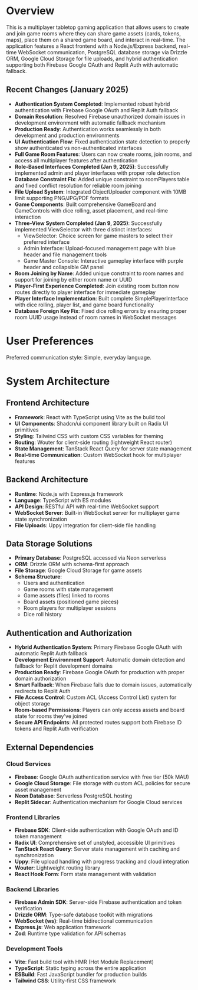 # Overview

This is a multiplayer tabletop gaming application that allows users to create and join game rooms where they can share game assets (cards, tokens, maps), place them on a shared game board, and interact in real-time. The application features a React frontend with a Node.js/Express backend, real-time WebSocket communication, PostgreSQL database storage via Drizzle ORM, Google Cloud Storage for file uploads, and hybrid authentication supporting both Firebase Google OAuth and Replit Auth with automatic fallback.

## Recent Changes (January 2025)
- **Authentication System Completed**: Implemented robust hybrid authentication with Firebase Google OAuth and Replit Auth fallback
- **Domain Resolution**: Resolved Firebase unauthorized domain issues in development environment with automatic fallback mechanism
- **Production Ready**: Authentication works seamlessly in both development and production environments
- **UI Authentication Flow**: Fixed authentication state detection to properly show authenticated vs non-authenticated interfaces
- **Full Game Room Features**: Users can now create rooms, join rooms, and access all multiplayer features after authentication
- **Role-Based Interfaces Completed (Jan 9, 2025)**: Successfully implemented admin and player interfaces with proper role detection
- **Database Constraint Fix**: Added unique constraint to roomPlayers table and fixed conflict resolution for reliable room joining
- **File Upload System**: Integrated ObjectUploader component with 10MB limit supporting PNG/JPG/PDF formats
- **Game Components**: Built comprehensive GameBoard and GameControls with dice rolling, asset placement, and real-time interaction
- **Three-View System Completed (Jan 9, 2025)**: Successfully implemented ViewSelector with three distinct interfaces:
  - ViewSelector: Choice screen for game masters to select their preferred interface
  - Admin Interface: Upload-focused management page with blue header and file management tools
  - Game Master Console: Interactive gameplay interface with purple header and collapsible GM panel
- **Room Joining by Name**: Added unique constraint to room names and support for joining by either room name or UUID
- **Player-First Experience Completed**: Join existing room button now routes directly to player interface for immediate gameplay
- **Player Interface Implementation**: Built complete SimplePlayerInterface with dice rolling, player list, and game board functionality
- **Database Foreign Key Fix**: Fixed dice rolling errors by ensuring proper room UUID usage instead of room names in WebSocket messages

# User Preferences

Preferred communication style: Simple, everyday language.

# System Architecture

## Frontend Architecture
- **Framework**: React with TypeScript using Vite as the build tool
- **UI Components**: Shadcn/ui component library built on Radix UI primitives
- **Styling**: Tailwind CSS with custom CSS variables for theming
- **Routing**: Wouter for client-side routing (lightweight React router)
- **State Management**: TanStack React Query for server state management
- **Real-time Communication**: Custom WebSocket hook for multiplayer features

## Backend Architecture
- **Runtime**: Node.js with Express.js framework
- **Language**: TypeScript with ES modules
- **API Design**: RESTful API with real-time WebSocket support
- **WebSocket Server**: Built-in WebSocket server for multiplayer game state synchronization
- **File Uploads**: Uppy integration for client-side file handling

## Data Storage Solutions
- **Primary Database**: PostgreSQL accessed via Neon serverless
- **ORM**: Drizzle ORM with schema-first approach
- **File Storage**: Google Cloud Storage for game assets
- **Schema Structure**: 
  - Users and authentication
  - Game rooms with state management
  - Game assets (files) linked to rooms
  - Board assets (positioned game pieces)
  - Room players for multiplayer sessions
  - Dice roll history

## Authentication and Authorization
- **Hybrid Authentication System**: Primary Firebase Google OAuth with automatic Replit Auth fallback
- **Development Environment Support**: Automatic domain detection and fallback for Replit development domains
- **Production Ready**: Firebase Google OAuth for production with proper domain authorization
- **Smart Fallback**: When Firebase fails due to domain issues, automatically redirects to Replit Auth
- **File Access Control**: Custom ACL (Access Control List) system for object storage
- **Room-based Permissions**: Players can only access assets and board state for rooms they've joined
- **Secure API Endpoints**: All protected routes support both Firebase ID tokens and Replit Auth verification

## External Dependencies

### Cloud Services
- **Firebase**: Google OAuth authentication service with free tier (50k MAU)
- **Google Cloud Storage**: File storage with custom ACL policies for secure asset management
- **Neon Database**: Serverless PostgreSQL hosting
- **Replit Sidecar**: Authentication mechanism for Google Cloud services

### Frontend Libraries
- **Firebase SDK**: Client-side authentication with Google OAuth and ID token management
- **Radix UI**: Comprehensive set of unstyled, accessible UI primitives
- **TanStack React Query**: Server state management with caching and synchronization
- **Uppy**: File upload handling with progress tracking and cloud integration
- **Wouter**: Lightweight routing library
- **React Hook Form**: Form state management with validation

### Backend Libraries
- **Firebase Admin SDK**: Server-side Firebase authentication and token verification
- **Drizzle ORM**: Type-safe database toolkit with migrations
- **WebSocket (ws)**: Real-time bidirectional communication
- **Express.js**: Web application framework
- **Zod**: Runtime type validation for API schemas

### Development Tools
- **Vite**: Fast build tool with HMR (Hot Module Replacement)
- **TypeScript**: Static typing across the entire application
- **ESBuild**: Fast JavaScript bundler for production builds
- **Tailwind CSS**: Utility-first CSS framework